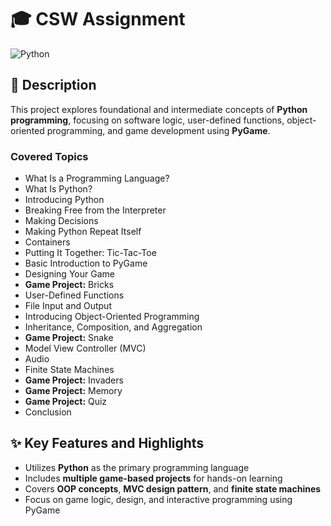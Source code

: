 # 🎓 CSW Assignment  

![Python](https://img.shields.io/badge/Python-3.13.7-blue)

## 📘 Description  

This project explores foundational and intermediate concepts of **Python programming**, focusing on software logic, user-defined functions, object-oriented programming, and game development using **PyGame**.  

### Covered Topics  
- What Is a Programming Language?  
- What Is Python?  
- Introducing Python  
- Breaking Free from the Interpreter  
- Making Decisions  
- Making Python Repeat Itself  
- Containers  
- Putting It Together: Tic-Tac-Toe  
- Basic Introduction to PyGame  
- Designing Your Game  
- **Game Project:** Bricks  
- User-Defined Functions  
- File Input and Output  
- Introducing Object-Oriented Programming  
- Inheritance, Composition, and Aggregation  
- **Game Project:** Snake  
- Model View Controller (MVC)  
- Audio  
- Finite State Machines  
- **Game Project:** Invaders  
- **Game Project:** Memory  
- **Game Project:** Quiz  
- Conclusion  

## ✨ Key Features and Highlights  

- Utilizes **Python** as the primary programming language  
- Includes **multiple game-based projects** for hands-on learning  
- Covers **OOP concepts**, **MVC design pattern**, and **finite state machines**  
- Focus on game logic, design, and interactive programming using PyGame  

